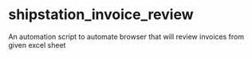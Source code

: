 # shipstation_invoice_review
An automation script to automate browser that will review invoices from given excel sheet
